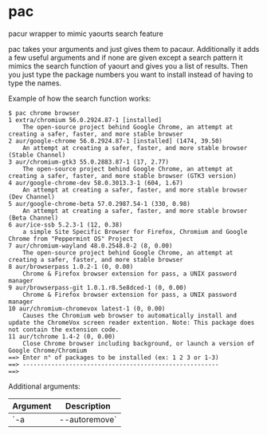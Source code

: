 # pac

pacur wrapper to mimic yaourts search feature

pac takes your arguments and just gives them to pacaur. Additionally it adds a few useful arguments and if none are
given except a search pattern it mimics the search function of yaourt and gives you a list of results. Then you just
type the package numbers you want to install instead of having to type the names.


Example of how the search function works:

```
$ pac chrome browser
1 extra/chromium 56.0.2924.87-1 [installed]
    The open-source project behind Google Chrome, an attempt at creating a safer, faster, and more stable browser
2 aur/google-chrome 56.0.2924.87-1 [installed] (1474, 39.50)
    An attempt at creating a safer, faster, and more stable browser (Stable Channel)
3 aur/chromium-gtk3 55.0.2883.87-1 (17, 2.77)
    The open-source project behind Google Chrome, an attempt at creating a safer, faster, and more stable browser (GTK3 version)
4 aur/google-chrome-dev 58.0.3013.3-1 (604, 1.67)
    An attempt at creating a safer, faster, and more stable browser (Dev Channel)
5 aur/google-chrome-beta 57.0.2987.54-1 (330, 0.98)
    An attempt at creating a safer, faster, and more stable browser (Beta Channel)
6 aur/ice-ssb 5.2.3-1 (12, 0.38)
    a simple Site Specific Browser for Firefox, Chromium and Google Chrome from "Peppermint OS" Project
7 aur/chromium-wayland 48.0.2548.0-2 (8, 0.00)
    The open-source project behind Google Chrome, an attempt at creating a safer, faster, and more stable browser
8 aur/browserpass 1.0.2-1 (0, 0.00)
    Chrome & Firefox browser extension for pass, a UNIX password manager
9 aur/browserpass-git 1.0.1.r8.5e8dced-1 (0, 0.00)
    Chrome & Firefox browser extension for pass, a UNIX password manager
10 aur/chromium-chromevox latest-1 (0, 0.00)
    Causes the Chromium web browser to automatically install and update the ChromeVox screen reader extention. Note: This package does not contain the extension code.
11 aur/tchrome 1.4-2 (0, 0.00)
    Close Chrome browser including background, or launch a version of Google Chrome/Chromium
==> Enter n° of packages to be installed (ex: 1 2 3 or 1-3)
==> -------------------------------------------------------
==>
```

Additional arguments:


| Argument            | Description                                                                      |
|---------------------|----------------------------------------------------------------------------------|
| `-a | --autoremove` | Removes orphan packages by issuing `pacman -Qdtt` and removing the list it gets. |

